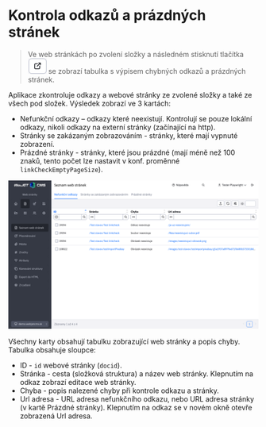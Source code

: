 # Kontrola odkazů a prázdných stránek

> Ve web stránkách po zvolení složky a následném stisknutí tlačítka ![](linkcheck-href-button.png ":no-zoom") se zobrazí tabulka s výpisem chybných odkazů a prázdných stránek.

Aplikace zkontroluje odkazy a webové stránky ze zvolené složky a také ze všech pod složek. Výsledek zobrazí ve 3 kartách:
- Nefunkční odkazy – odkazy které neexistují. Kontrolují se pouze lokální odkazy, nikoli odkazy na externí stránky (začínající na http).
- Stránky se zakázaným zobrazováním - stránky, které mají vypnuté zobrazení.
- Prázdné stránky - stránky, které jsou prázdné (mají méně než 100 znaků, tento počet lze nastavit v konf. proměnné `linkCheckEmptyPageSize`).

![](linkcheck-datatable.png)

Všechny karty obsahují tabulku zobrazující web stránky a popis chyby. Tabulka obsahuje sloupce:
- ID - `id` webové stránky (`docid`).
- Stránka - cesta (složková struktura) a název web stránky. Klepnutím na odkaz zobrazí editace web stránky.
- Chyba - popis nalezené chyby při kontrole odkazu a stránky.
- Url adresa - URL adresa nefunkčního odkazu, nebo URL adresa stránky (v kartě Prázdné stránky). Klepnutím na odkaz se v novém okně otevře zobrazená Url adresa.
